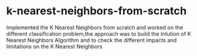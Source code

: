 # k-nearest-neighbors-from-scratch
Implemented the K Nearest Neighbors from scratch and worked on the different classification problem,the approach was to build the Intution of K Nearest Neighbors Algorithm and to check the different impacts and limitations on the K Nearest Neighbors 
